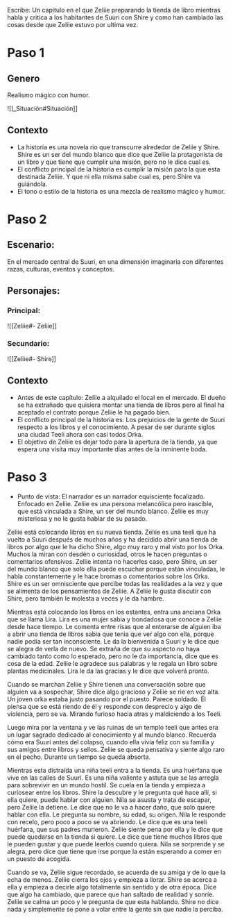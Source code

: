 Escribe:
Un capitulo en el que Zeliie preparando la tienda de libro mientras habla y critica a los habitantes de Suuri con Shire y como han cambiado las cosas desde que Zeliie estuvo por ultima vez.

# Paso 1

## Genero
Realismo mágico con humor.

![[_Situación#Situación]]


## Contexto

- La historia es una novela rio que transcurre alrededor de Zeliie y Shire. Shire es un ser del mundo blanco que dice que Zeliie la protagonista de un libro y que tiene que cumplir una misión, pero no le dice cual es.
- El conflicto principal de la historia es cumplir la misión para la que esta destinada Zeliie. Y que ni ella misma sabe cual es, pero Shire va guiándola.
- El tono o estilo de la historia es una mezcla de realismo mágico y humor.

# Paso 2

## Escenario:
En el mercado central de Suuri, en una dimensión imaginaria con diferentes razas, culturas, eventos y conceptos.

## Personajes:
### Principal:
![[Zeliie#- Zeliie]]
### Secundario:
![[Zeliie#- Shire]]

## Contexto
-   Antes de este capítulo: Zeliie a alquilado el local en el mercado. El dueño se ha extrañado que quisiera montar una tienda de libros pero al final ha aceptado el contrato porque Zeliie le ha pagado bien. 
-   El conflicto principal de la historia es: Los prejuicios de la gente de Suuri respecto a los libros y el conocimiento. A pesar de ser durante siglos una ciudad Teeli ahora son casi todos Orka.
-   El objetivo de Zeliie es dejar todo para la apertura de la tienda, ya que espera una visita muy importante días antes de la inminente boda.

# Paso 3

 - Punto de vista: El narrador es un narrador equisciente focalizado. Enfocado en Zeliie. Zeliie es una persona melancólica pero irascible, que está vinculada a Shire, un ser del mundo blanco. Zeliie es muy misteriosa y no le gusta hablar de su pasado.

Zeliie está colocando libros en su nueva tienda. Zeliie es una teeli que ha vuelto a Suuri después de muchos años y ha decidido abrir una tienda de libros por algo que le ha dicho Shire, algo muy raro y mal visto por los Orka. Muchos la miran con desdén o curiosidad, otros le hacen preguntas o comentarios ofensivos. Zeliie intenta no hacerles caso, pero Shire, un ser del mundo blanco que solo ella puede escuchar porque están vinculadas, le habla constantemente y le hace bromas o comentarios sobre los Orka. Shire es un ser omnisciente que percibe todas las realidades a la vez y que se alimenta de los pensamientos de Zeliie. A Zeliie le gusta discutir con Shire, pero también le molesta a veces y le da hambre.

Mientras está colocando los libros en los estantes, entra una anciana Orka que se llama Lira. Lira es una mujer sabia y bondadosa que conoce a Zeliie desde hace tiempo. Le comenta entre risas que al enterarse de alguien iba a abrir una tienda de libros sabia que tenia que ver algo con ella, porque nadie podía ser tan inconsciente. Le da la bienvenida a Suuri y le dice que se alegra de verla de nuevo. Se extraña de que su aspecto no haya cambiado tanto como lo esperado, pero no le da importancia, dice que es cosa de la edad. Zeliie le agradece sus palabras y le regala un libro sobre plantas medicinales. Lira le da las gracias y le dice que volverá pronto.

Cuando se marchan Zeliie y Shire tienen una conversación sobre que alguien va a sospechar, Shire dice algo gracioso y Zeliie se rie en voz alta. Un joven orka estaba justo pasando por el puesto. Parece soldado. Él piensa que se está riendo de él y responde con desprecio y algo de violencia, pero se va. Mirando furioso hacia atras y maldiciendo a los Teeli.

Luego mira por la ventana y ve las ruinas de un templo teeli que antes era un lugar sagrado dedicado al conocimiento y al mundo blanco. Recuerda cómo era Suuri antes del colapso, cuando ella vivía feliz con su familia y sus amigos entre libros y sellos. Zeliie se queda pensativa y siente algo raro en el pecho. Durante un tiempo se queda absorta.

Mientras esta distraída una niña teeli entra a la tienda. Es una huérfana que vive en las calles de Suuri. Es una niña valiente y astuta que se las arregla para sobrevivir en un mundo hostil. Se cuela en la tienda y empieza a curiosear entre los libros. Shire la descubre y le pregunta qué hace allí, si ella quiere, puede hablar con alguien. Nila se asusta y trata de escapar, pero Zeliie la detiene. Le dice que no le va a hacer daño, que solo quiere hablar con ella. Le pregunta su nombre, su edad, su origen. Nila le responde con recelo, pero poco a poco se va abriendo. Le dice que es una teeli huérfana, que sus padres murieron. Zeliie siente pena por ella y le dice que puede quedarse en la tienda si quiere. Le dice que tiene muchos libros que le pueden gustar y que puede leerlos cuando quiera. Nila se sorprende y se alegra, pero dice que tiene que irse porque la están esperando a comer en un puesto de acogida.

Cuando se va, Zeliie sigue recordado, se acuerda de su amiga y de lo que la echa de menos. Zeliie cierra los ojos y empieza a llorar. Shire se acerca a ella y empieza a decirle algo totalmente sin sentido y de otra época. Dice que algo ha cambiado, que parece que han saltado de realidad y sonríe. Zeliie se calma un poco y le pregunta de que esta hablando. Shire no dice nada y simplemente se pone a volar entre la gente sin que nadie la perciba.
  